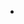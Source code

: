 -   <!--yml

-   category: 未分类

-   date: 2024-06-12 19:04:41

-   -->

# -   The Healer's Purge - 自由魔法咒语

> -   来源：[https://www.spellsofmagic.com/spells/health_spells/cure_spells/21313/page.html#0001-01-01](https://www.spellsofmagic.com/spells/health_spells/cure_spells/21313/page.html#0001-01-01)
